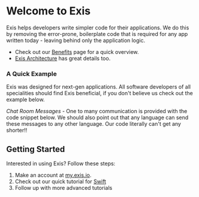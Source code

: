 # Welcome to Exis

Exis helps developers write simpler code for their applications. We do this by removing the error-prone, boilerplate code that is required for any app written today - leaving behind only the application logic.


* Check out our [Benefits](/pages/general/Benefits.md) page for a quick overview.
* [Exis Architecture](/pages/general/ExisArch.md) has great details too.


### A Quick Example

Exis was designed for next-gen applications. All software developers of all specialities should find Exis beneficial, if you don't believe us check out the example below.

*Chat Room Messages -* One to many communication is provided with the code snippet below. We should also point out that any language can send these messages to any other language. Our code literally can't get any shorter!!

<exis-code name="Pub/Sub Basic"></exis-code>

## Getting Started

Interested in using Exis? Follow these steps:

1. Make an account at [my.exis.io](https://my.exis.io/#/register).
2. Check out our quick tutorial for [Swift](https://github.com/exis-io/iOSExample)
3. Follow up with more advanced tutorials

